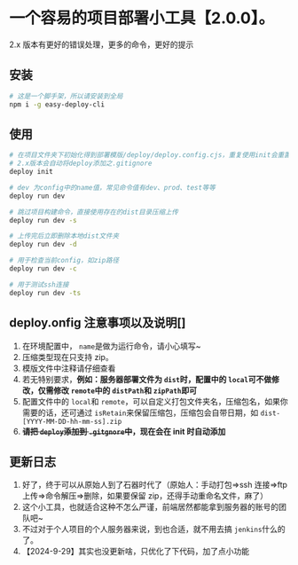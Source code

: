 # 一个容易的项目部署小工具【2.0.0】。

2.x 版本有更好的错误处理，更多的命令，更好的提示

## 安装

```bash
# 这是一个脚手架，所以请安装到全局
npm i -g easy-deploy-cli
```

## 使用

```bash
# 在项目文件夹下初始化得到部署模版/deploy/deploy.config.cjs，重复使用init会重置原来的模版。
# 2.x版本会自动将deploy添加之.gitignore
deploy init

# dev 为config中的name值，常见命令值有dev、prod、test等等
deploy run dev

# 跳过项目构建命令，直接使用存在的dist目录压缩上传
deploy run dev -s

# 上传完后立即删除本地dist文件夹
deploy run dev -d

# 用于检查当前config，如zip路径
deploy run dev -c

# 用于测试ssh连接
deploy run dev -ts
```

## deploy.onfig 注意事项以及说明[]

1. 在环境配置中， `name`是做为运行命令，请小心填写~
2. 压缩类型现在只支持 zip。
3. 模版文件中注释请仔细查看
4. 若无特别要求，**例如：服务器部署文件为 `dist`时，配置中的 `local`可不做修改，仅需修改 `remote`中的 `distPath`和 `zipPath`即可**
5. 配置文件中的 `local`和 `remote`，可以自定义打包文件夹名，压缩包名，如果你需要的话，还可通过 `isRetain`来保留压缩包，压缩包会自带日期，如 `dist-[YYYY-MM-DD-hh-mm-ss].zip`
6. **~~请把 `deploy`添加到 `.gitgnore`中~~，现在会在 init 时自动添加**

## 更新日志

1. 好了，终于可以从原始人到了石器时代了（原始人：手动打包=>ssh 连接=>ftp 上传=>命令解压=>删除，如果要保留 zip，还得手动重命名文件，麻了）
2. 这个小工具，也就适合这种不怎么严谨，前端居然都能拿到服务器的账号的团队吧~
3. 不过对于个人项目的个人服务器来说，到也合适，就不用去搞 `jenkins`什么的了。
4. 【2024-9-29】其实也没更新啥，只优化了下代码，加了点小功能
